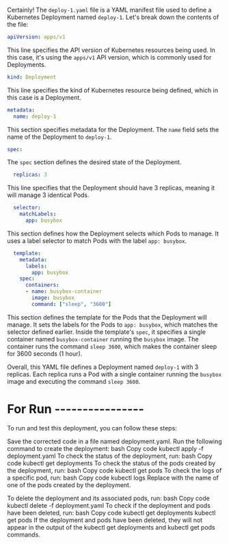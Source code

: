 Certainly! The `deploy-1.yaml` file is a YAML manifest file used to define a Kubernetes Deployment named `deploy-1`. Let's break down the contents of the file:

```yaml
apiVersion: apps/v1
```
This line specifies the API version of Kubernetes resources being used. In this case, it's using the `apps/v1` API version, which is commonly used for Deployments.

```yaml
kind: Deployment
```
This line specifies the kind of Kubernetes resource being defined, which in this case is a Deployment.

```yaml
metadata:
  name: deploy-1
```
This section specifies metadata for the Deployment. The `name` field sets the name of the Deployment to `deploy-1`.

```yaml
spec:
```
The `spec` section defines the desired state of the Deployment.

```yaml
  replicas: 3
```
This line specifies that the Deployment should have 3 replicas, meaning it will manage 3 identical Pods.

```yaml
  selector:
    matchLabels:
      app: busybox
```
This section defines how the Deployment selects which Pods to manage. It uses a label selector to match Pods with the label `app: busybox`.

```yaml
  template:
    metadata:
      labels:
        app: busybox
    spec:
      containers:
      - name: busybox-container
        image: busybox
        command: ["sleep", "3600"]
```
This section defines the template for the Pods that the Deployment will manage. It sets the labels for the Pods to `app: busybox`, which matches the selector defined earlier. Inside the template's `spec`, it specifies a single container named `busybox-container` running the `busybox` image. The container runs the command `sleep 3600`, which makes the container sleep for 3600 seconds (1 hour).

Overall, this YAML file defines a Deployment named `deploy-1` with 3 replicas. Each replica runs a Pod with a single container running the `busybox` image and executing the command `sleep 3600`.



For Run ----------------
===========================================================================================================================
To run and test this deployment, you can follow these steps:

Save the corrected code in a file named deployment.yaml.
Run the following command to create the deployment:
bash
Copy code
kubectl apply -f deployment.yaml
To check the status of the deployment, run:
bash
Copy code
kubectl get deployments
To check the status of the pods created by the deployment, run:
bash
Copy code
kubectl get pods
To check the logs of a specific pod, run:
bash
Copy code
kubectl logs <pod-name>
Replace <pod-name> with the name of one of the pods created by the deployment.

To delete the deployment and its associated pods, run:
bash
Copy code
kubectl delete -f deployment.yaml
To check if the deployment and pods have been deleted, run:
bash
Copy code
kubectl get deployments
kubectl get pods
If the deployment and pods have been deleted, they will not appear in the output of the kubectl get deployments and kubectl get pods commands.